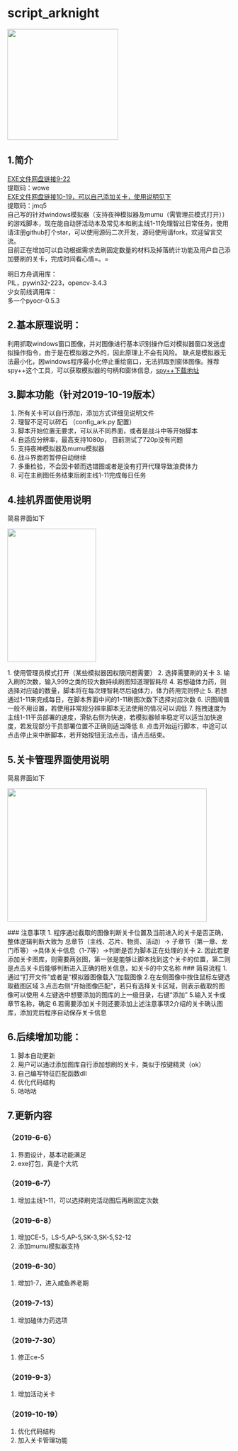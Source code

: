 # script_arknight
<p align="left">
	<img src="https://github.com/vertuer/script_arknight/blob/master/processed/f9c6cbdc6b.jpg" width="250" height="250">
</p>

## 1.简介
  [EXE文件网盘链接9-22](https://pan.baidu.com/s/1KPlV1n71NOauuSAo0id1sA)  
  提取码：wowe  
  [EXE文件网盘链接10-19，可以自己添加关卡，使用说明见下](https://pan.baidu.com/s/1R22japSVeUumcmuCtWY6Cg&shfl=sharepset)  
  提取码：jmq5  
  自己写的针对windows模拟器（支持夜神模拟器及mumu（需管理员模式打开））的游戏脚本，现在能自动肝活动本及常见本和刷主线1-11免理智过日常任务，使用请注册github打个star，可以使用源码二次开发，源码使用请fork，欢迎留言交流。  
  目前正在增加可以自动根据需求去刷固定数量的材料及掉落统计功能及用户自己添加要刷的关卡，完成时间看心情=。=

明日方舟调用库：  
PIL，pywin32-223，opencv-3.4.3  
少女前线调用库：  
多一个pyocr-0.5.3



## 2.基本原理说明：
  利用抓取windows窗口图像，并对图像进行基本识别操作后对模拟器窗口发送虚拟操作指令，由于是在模拟器之外的，因此原理上不会有风险。
缺点是模拟器无法最小化，因windows程序最小化停止重绘窗口，无法抓取到窗体图像。推荐spy++这个工具，可以获取模拟器的句柄和窗体信息，[spy++下载地址](http://pan.baidu.com/s/1skMJUkH)

## 3.脚本功能（针对2019-10-19版本）
  1. 所有关卡可以自行添加，添加方式详细见说明文件    
  2. 理智不足可以碎石    （config_ark.py 配置）  
  3. 脚本开始位置无要求，可以从不同界面，或者是战斗中等开始脚本  
  4. 自适应分辨率，最高支持1080p， 目前测试了720p没有问题  
  5. 支持夜神模拟器及mumu模拟器  
  6. 战斗界面若暂停自动继续  
  7. 多重检验，不会因卡顿而选错图或者是没有打开代理导致浪费体力    
  8. 可在主刷图任务结束后刷主线1-11完成每日任务
## 4.挂机界面使用说明
  简易界面如下  
  <p align="left">
	<img src="https://github.com/vertuer/script_arknight/blob/master/123.png" width="200" height="300">
</p>
  1. 使用管理员模式打开（某些模拟器因权限问题需要）
  2. 选择需要刷的关卡  
  3. 输入刷的次数，输入999之类的较大数持续刷图知道理智耗尽  
  4. 若想磕体力药，则选择对应磕的数量，脚本将在每次理智耗尽后磕体力，体力药用完则停止  
  5. 若想通过1-11来完成每日，在脚本界面中间的1-11刷图次数下选择对应次数  
  6. 识图阈值一般不用设置，若使用非常规分辨率脚本无法使用的情况可以调低  
  7. 拖拽速度为主线1-11干员部署的速度，滑轨右侧为快速，若模拟器帧率稳定可以适当加快速度，若发现部分干员部署位置不正确则适当降低      
  8. 点击开始运行脚本，中途可以点击停止来中断脚本，若开始按钮无法点击，请点击结束。
  
## 5.关卡管理界面使用说明  
  简易界面如下
  <p align="left">
	<img src="https://github.com/vertuer/script_arknight/blob/master/456.png" width="450" height="300">
</p>
### 注意事项
  1. 程序通过截取的图像判断关卡位置及当前进入的关卡是否正确，整体逻辑判断大致为 总章节（主线、芯片、物资、活动）-> 子章节（第一章、龙门币等）->具体关卡信息（1-7等）->判断是否为脚本正在处理的关卡  
  2. 因此若要添加关卡图库，则需要两张图，第一张是能够让脚本找到这个关卡的位置，第二则是点击关卡后能够判断进入正确的相关信息，如关卡的中文名称    
### 简易流程 
  1.通过“打开文件”或者是“模拟器图像载入”加载图像  
  2.在左侧图像中按住鼠标左键选取截图区域  
  3.点击右侧“开始图像匹配”，若只有选择关卡区域，则表示截取的图像可以使用  
  4.左键选中想要添加的图库的上一级目录，右键“添加”  
  5.输入关卡或章节名称，确定  
  6.若需要添加关卡则还要添加上述注意事项2介绍的关卡确认图库，添加完后程序自动保存关卡信息  

## 6.后续增加功能：
  1. 脚本自动更新
  2. 用户可以通过添加图库自行添加想刷的关卡，类似于按键精灵（ok）  
  3. 自己编写特征匹配函数dll  
  4. 优化代码结构  
  5. 咕咕咕  

  
## 7.更新内容
### （2019-6-6）
  1. 界面设计，基本功能满足  
  2. exe打包，真是个大坑
### （2019-6-7）
  1. 增加主线1-11，可以选择刷完活动图后再刷固定次数  
### （2019-6-8）
  1. 增加CE-5，LS-5,AP-5,SK-3,SK-5,S2-12  
  2. 添加mumu模拟器支持  
### （2019-6-30）
  1. 增加1-7，进入咸鱼养老期  
### （2019-7-13）
  1. 增加磕体力药选项  
### （2019-7-30）
  1. 修正ce-5 
### （2019-9-3）
  1. 增加活动关卡
### （2019-10-19）
  1. 优化代码结构
  2. 加入关卡管理功能
